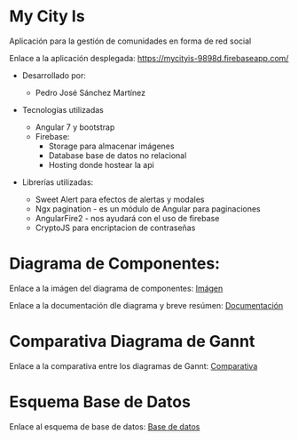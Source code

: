 # My City Is
Aplicación para la gestión de comunidades en forma de red social

Enlace a la aplicación desplegada:
https://mycityis-9898d.firebaseapp.com/

- Desarrollado por:
    - Pedro José Sánchez Martínez

- Tecnologías utilizadas
    - Angular 7 y bootstrap
    - Firebase:
        - Storage para almacenar imágenes
        - Database base de datos no relacional
        - Hosting donde hostear la api


- Librerías utilizadas:
    - Sweet Alert para efectos de alertas y modales
    - Ngx pagination - es un módulo de Angular para paginaciones
    - AngularFire2 - nos ayudará con el uso de firebase
    - CryptoJS para encriptacion de contraseñas




# Diagrama de Componentes: 
Enlace a la imágen del diagrama de componentes: [Imágen](/documentacion/DiagramaComponentes.png)

Enlace a la documentación dle diagrama y breve resúmen: [Documentación](/documentacion/README.md)

# Comparativa Diagrama de Gannt
Enlace a la comparativa entre los diagramas de Gannt: [Comparativa](/documentacion/ComparativaHoras.pdf)

# Esquema Base de Datos
Enlace al esquema de base de datos: [Base de datos](/documentacion/Esquema_base_de_datos.pdf)

